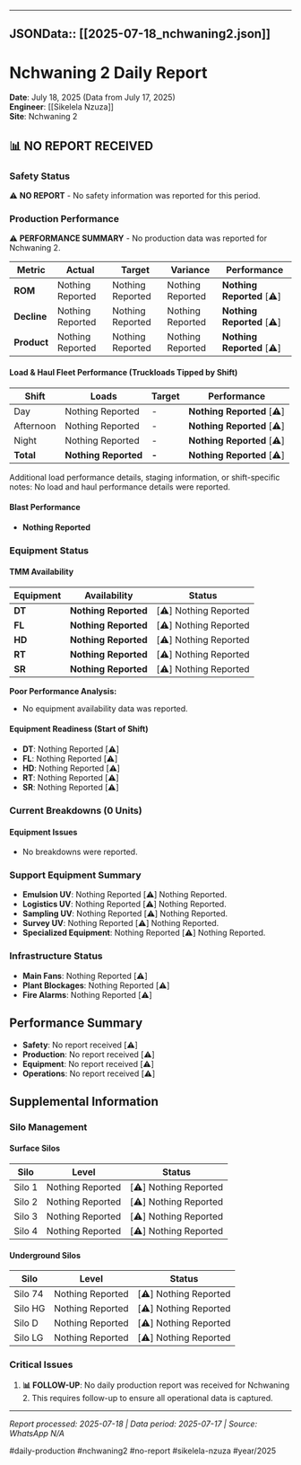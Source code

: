 
---
JSONData:: [[2025-07-18_nchwaning2.json]]
---

# Nchwaning 2 Daily Report
**Date**: July 18, 2025 (Data from July 17, 2025)  
**Engineer**: [[Sikelela Nzuza]]  
**Site**: Nchwaning 2  

## 📊 NO REPORT RECEIVED

### Safety Status
⚠️ **NO REPORT** - No safety information was reported for this period.

### Production Performance
⚠️ **PERFORMANCE SUMMARY** - No production data was reported for Nchwaning 2.

| Metric | Actual | Target | Variance | Performance |
|--------|--------|--------|----------|-------------|
| **ROM** | Nothing Reported | Nothing Reported | Nothing Reported | **Nothing Reported** [⚠️] |
| **Decline** | Nothing Reported | Nothing Reported | Nothing Reported | **Nothing Reported** [⚠️] |
| **Product** | Nothing Reported | Nothing Reported | Nothing Reported | **Nothing Reported** [⚠️] |

#### Load & Haul Fleet Performance (Truckloads Tipped by Shift)
| Shift | Loads | Target | Performance |
|-------|-------|--------|-------------|
| Day | Nothing Reported | - | **Nothing Reported** [⚠️] |
| Afternoon | Nothing Reported | - | **Nothing Reported** [⚠️] |
| Night | Nothing Reported | - | **Nothing Reported** [⚠️] |
| **Total** | **Nothing Reported** | **-** | **Nothing Reported** [⚠️] |

Additional load performance details, staging information, or shift-specific notes: No load and haul performance details were reported.

#### Blast Performance
- **Nothing Reported**

### Equipment Status

#### TMM Availability
| Equipment | Availability | Status |
|-----------|-------------|---------|
| **DT** | **Nothing Reported** | [⚠️] Nothing Reported |
| **FL** | **Nothing Reported** | [⚠️] Nothing Reported |
| **HD** | **Nothing Reported** | [⚠️] Nothing Reported |
| **RT** | **Nothing Reported** | [⚠️] Nothing Reported |
| **SR** | **Nothing Reported** | [⚠️] Nothing Reported |

**Poor Performance Analysis:**
- No equipment availability data was reported.

#### Equipment Readiness (Start of Shift)
- **DT**: Nothing Reported [⚠️]
- **FL**: Nothing Reported [⚠️]
- **HD**: Nothing Reported [⚠️]
- **RT**: Nothing Reported [⚠️]
- **SR**: Nothing Reported [⚠️]

### Current Breakdowns (0 Units)

#### Equipment Issues
- No breakdowns were reported.

### Support Equipment Summary
- **Emulsion UV**: Nothing Reported [⚠️] Nothing Reported.
- **Logistics UV**: Nothing Reported [⚠️] Nothing Reported.
- **Sampling UV**: Nothing Reported [⚠️] Nothing Reported.
- **Survey UV**: Nothing Reported [⚠️] Nothing Reported.
- **Specialized Equipment**: Nothing Reported [⚠️] Nothing Reported.

### Infrastructure Status
- **Main Fans**: Nothing Reported [⚠️]
- **Plant Blockages**: Nothing Reported [⚠️]
- **Fire Alarms**: Nothing Reported [⚠️]

## Performance Summary
- **Safety**: No report received [⚠️]
- **Production**: No report received [⚠️]
- **Equipment**: No report received [⚠️]
- **Operations**: No report received [⚠️]

## Supplemental Information

### Silo Management
#### Surface Silos
| Silo | Level | Status |
|------|-------|--------|
| Silo 1 | Nothing Reported | [⚠️] Nothing Reported |
| Silo 2 | Nothing Reported | [⚠️] Nothing Reported |
| Silo 3 | Nothing Reported | [⚠️] Nothing Reported |
| Silo 4 | Nothing Reported | [⚠️] Nothing Reported |

#### Underground Silos
| Silo | Level | Status |
|------|-------|--------|
| Silo 74 | Nothing Reported | [⚠️] Nothing Reported |
| Silo HG | Nothing Reported | [⚠️] Nothing Reported |
| Silo D | Nothing Reported | [⚠️] Nothing Reported |
| Silo LG | Nothing Reported | [⚠️] Nothing Reported |

### Critical Issues
1. **📊 FOLLOW-UP**: No daily production report was received for Nchwaning 2. This requires follow-up to ensure all operational data is captured.

---
*Report processed: 2025-07-18 | Data period: 2025-07-17 | Source: WhatsApp N/A*

#daily-production #nchwaning2 #no-report #sikelela-nzuza #year/2025
